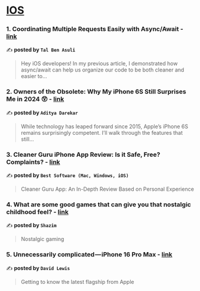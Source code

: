 
<h1><a href=https://medium.com/tag/ios/recommended target="_blank" rel="noopener noreferrer">IOS</a></h1>
<h3>1. Coordinating Multiple Requests Easily with Async/Await - <a href="https://medium.com/@talbenasuli/coordinating-multiple-requests-easily-with-async-await-939eac4206e7" target="_blank" rel="noopener noreferrer">link</a></h3>

✍️ **posted by `Tal Ben Asuli`**

<blockquote>Hey iOS developers! In my previous article, I demonstrated how async/await can help us organize our code to be both cleaner and easier to…</blockquote>

<h3>2. Owners of the Obsolete: Why My iPhone 6S Still Surprises Me in 2024 😲 - <a href="https://medium.com/macoclock/owners-of-the-obsolete-why-my-iphone-6s-still-surprises-me-in-2024-5cbcadea900a" target="_blank" rel="noopener noreferrer">link</a></h3>

✍️ **posted by `Aditya Darekar`**

<blockquote>While technology has leaped forward since 2015, Apple’s iPhone 6S remains surprisingly competent. I’ll walk through the features that still…</blockquote>

<h3>3. Cleaner Guru iPhone App Review: Is it Safe, Free? Complaints? - <a href="https://medium.com/@best-software/cleaner-guru-iphone-app-review-is-it-safe-free-complaints-41ed35d5ba12" target="_blank" rel="noopener noreferrer">link</a></h3>

✍️ **posted by `Best Software (Mac, Windows, iOS)`**

<blockquote>Cleaner Guru App: An In-Depth Review Based on Personal Experience</blockquote>

<h3>4. What are some good games that can give you that nostalgic childhood feel? - <a href="https://medium.com/@www.shazim.nawaz/what-are-some-good-games-that-can-give-you-that-nostalgic-childhood-feel-41fa514c983e" target="_blank" rel="noopener noreferrer">link</a></h3>

✍️ **posted by `Shazim`**

<blockquote>Nostalgic gaming</blockquote>

<h3>5. Unnecessarily complicated — iPhone 16 Pro Max - <a href="https://medium.com/macoclock/unnecessarily-complicated-iphone-16-pro-max-92e7f9e51353" target="_blank" rel="noopener noreferrer">link</a></h3>

✍️ **posted by `David Lewis`**

<blockquote>Getting to know the latest flagship from Apple</blockquote>

